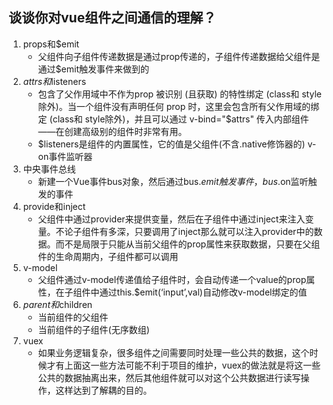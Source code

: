 ## 谈谈你对vue组件之间通信的理解？
1.  props和$emit 
    - 父组件向子组件传递数据是通过prop传递的，子组件传递数据给父组件是通过$emit触发事件来做到的
2. $attrs和$listeners
    - 包含了父作用域中不作为prop 被识别 (且获取) 的特性绑定 (class和 style除外)。当一个组件没有声明任何 prop 时，这里会包含所有父作用域的绑定 (class和 style除外)，并且可以通过 v-bind="$attrs" 传入内部组件——在创建高级别的组件时非常有用。
    - $listeners是组件的内置属性，它的值是父组件(不含.native修饰器的) v-on事件监听器
3. 中央事件总线
    - 新建一个Vue事件bus对象，然后通过bus.$emit触发事件，bus.$on监听触发的事件
4. provide和inject
    - 父组件中通过provider来提供变量，然后在子组件中通过inject来注入变量。不论子组件有多深，只要调用了inject那么就可以注入provider中的数据。而不是局限于只能从当前父组件的prop属性来获取数据，只要在父组件的生命周期内，子组件都可以调用
5. v-model
    - 父组件通过v-model传递值给子组件时，会自动传递一个value的prop属性，在子组件中通过this.$emit(‘input’,val)自动修改v-model绑定的值
6. $parent和$children
    - 当前组件的父组件
    - 当前组件的子组件(无序数组)
7. vuex
    - 如果业务逻辑复杂，很多组件之间需要同时处理一些公共的数据，这个时候才有上面这一些方法可能不利于项目的维护，vuex的做法就是将这一些公共的数据抽离出来，然后其他组件就可以对这个公共数据进行读写操作，这样达到了解耦的目的。 